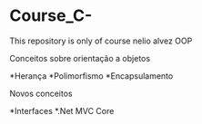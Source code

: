# Course_C-
This repository is only of course nelio alvez OOP


Conceitos sobre orientação a objetos

*Herança 
*Polimorfismo 
*Encapsulamento 

Novos conceitos

*Interfaces
*.Net MVC Core